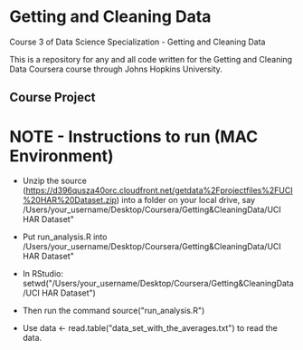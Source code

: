 Getting and Cleaning Data
=========================

Course 3 of Data Science Specialization - Getting and Cleaning Data

This is a repository for any and all code written for the Getting and Cleaning Data Coursera course through Johns Hopkins University.

## Course Project


#  NOTE - Instructions to run (MAC Environment)

* Unzip the source (https://d396qusza40orc.cloudfront.net/getdata%2Fprojectfiles%2FUCI%20HAR%20Dataset.zip) into a folder on your local drive, say /Users/your_username/Desktop/Coursera/Getting&CleaningData/UCI HAR Dataset"

* Put run_analysis.R into /Users/your_username/Desktop/Coursera/Getting&CleaningData/UCI HAR Dataset"

* In RStudio: setwd("/Users/your_username/Desktop/Coursera/Getting&CleaningData/UCI HAR Dataset")

* Then run the command   source("run_analysis.R")

* Use data <- read.table("data_set_with_the_averages.txt") to read the data.
